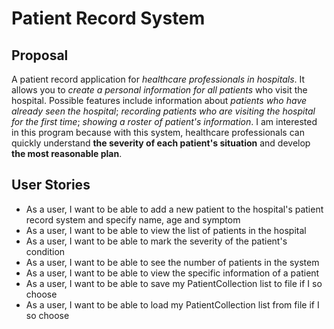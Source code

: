 # Patient Record System

## Proposal

A patient record application for *healthcare professionals in hospitals*. 
It allows you to *create a personal information for all patients* who visit the hospital. 
Possible features include information about *patients who have already seen the hospital*; 
*recording patients who are visiting the hospital for the first time*; 
*showing a roster of patient's information*.
I am interested in this program because with this system, healthcare professionals can quickly understand
**the severity of each patient's situation** and develop **the most reasonable plan**.


## User Stories

- As a user, I want to be able to add a new patient to the hospital's patient record system 
and specify name, age and symptom
- As a user, I want to be able to view the list of patients in the hospital
- As a user, I want to be able to mark the severity of the patient's condition
- As a user, I want to be able to see the number of patients in the system
- As a user, I want to be able to view the specific information of a patient
- As a user, I want to be able to save my PatientCollection list to file if I so choose
- As a user, I want to be able to load my PatientCollection list from file if I so choose